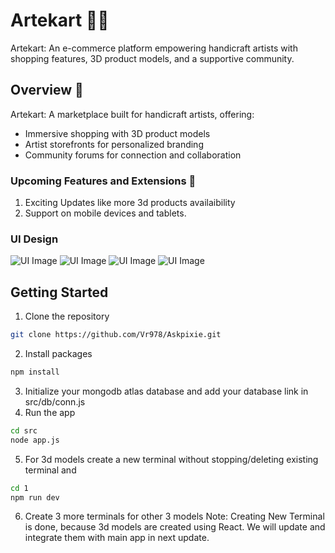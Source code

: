 # Artekart 🎨🛒

Artekart: An e-commerce platform empowering handicraft artists with shopping features, 3D product models, and a supportive community.

## Overview 🚀 

Artekart: A marketplace built for handicraft artists, offering:

* Immersive shopping with 3D product models
* Artist storefronts for personalized branding
* Community forums for connection and collaboration

### Upcoming Features and Extensions 🏃

1. Exciting Updates like more 3d products availaibility
2. Support on mobile devices and tablets.

### UI Design

![UI Image](./public/img/)
![UI Image](./public/img/)
![UI Image](./public/img/)
![UI Image](./public/img/)

## Getting Started

1. Clone the repository
```bash
git clone https://github.com/Vr978/Askpixie.git
```
2. Install packages
```bash
npm install
```
3. Initialize your mongodb atlas database and add your database link in src/db/conn.js
4. Run the app
```bash
cd src
node app.js
```
5. For 3d models create a new terminal without stopping/deleting existing terminal and
```bash
cd 1
npm run dev
```
6. Create 3 more terminals for other 3 models
Note: Creating New Terminal is done, because 3d models are created using React. We will update and integrate them with main app in next update.

   
